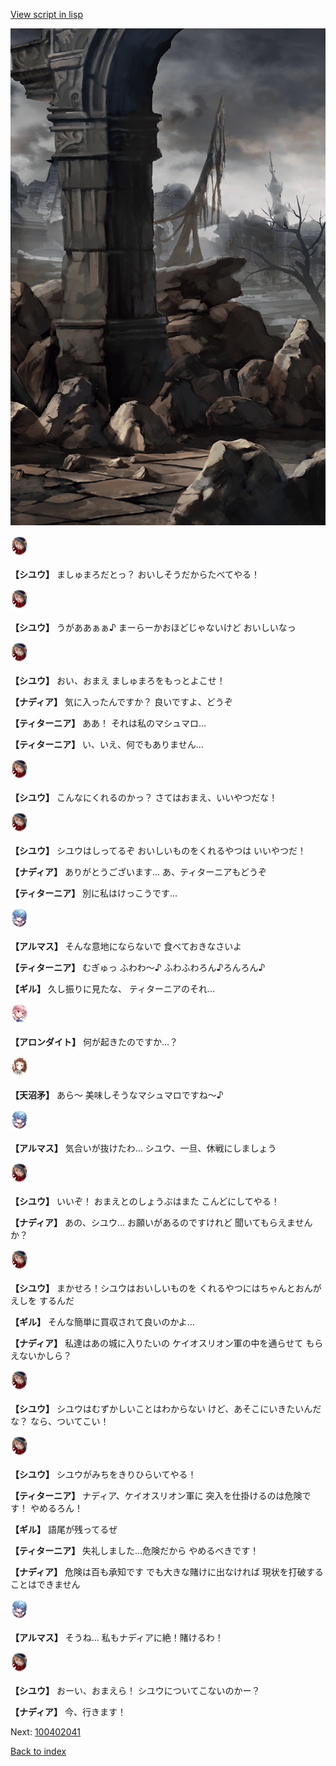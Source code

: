 [View script in lisp](../scripts/100402031.txt)

![201_border.png](../images/backgrounds/201_border.png)

<img src="../images/units/3201911.png" alt="3201911.png" height="34"/>

**【シユウ】**
ましゅまろだとっ？
おいしそうだからたべてやる！

<img src="../images/units/3201911.png" alt="3201911.png" height="34"/>

**【シユウ】**
うがああぁぁ♪
まーらーかおほどじゃないけど
おいしいなっ

<img src="../images/units/3201911.png" alt="3201911.png" height="34"/>

**【シユウ】**
おい、おまえ
ましゅまろをもっとよこせ！

**【ナディア】**
気に入ったんですか？
良いですよ、どうぞ

**【ティターニア】**
ああ！
それは私のマシュマロ…

**【ティターニア】**
い、いえ、何でもありません…

<img src="../images/units/3201911.png" alt="3201911.png" height="34"/>

**【シユウ】**
こんなにくれるのかっ？
さてはおまえ、いいやつだな！

<img src="../images/units/3201911.png" alt="3201911.png" height="34"/>

**【シユウ】**
シユウはしってるぞ
おいしいものをくれるやつは
いいやつだ！

**【ナディア】**
ありがとうございます…
あ、ティターニアもどうぞ

**【ティターニア】**
別に私はけっこうです…

<img src="../images/units/3103811.png" alt="3103811.png" height="34"/>

**【アルマス】**
そんな意地にならないで
食べておきなさいよ

**【ティターニア】**
むぎゅっ
ふわわ～♪
ふわふわろん♪ろんろん♪

**【ギル】**
久し振りに見たな、
ティターニアのそれ…

<img src="../images/units/3100711.png" alt="3100711.png" height="34"/>

**【アロンダイト】**
何が起きたのですか…？

<img src="../images/units/3300411.png" alt="3300411.png" height="34"/>

**【天沼矛】**
あら～
美味しそうなマシュマロですね～♪

<img src="../images/units/3103811.png" alt="3103811.png" height="34"/>

**【アルマス】**
気合いが抜けたわ…
シユウ、一旦、休戦にしましょう

<img src="../images/units/3201911.png" alt="3201911.png" height="34"/>

**【シユウ】**
いいぞ！
おまえとのしょうぶはまた
こんどにしてやる！

**【ナディア】**
あの、シユウ…
お願いがあるのですけれど
聞いてもらえませんか？

<img src="../images/units/3201911.png" alt="3201911.png" height="34"/>

**【シユウ】**
まかせろ！シユウはおいしいものを
くれるやつにはちゃんとおんがえしを
するんだ

**【ギル】**
そんな簡単に買収されて良いのかよ…

**【ナディア】**
私達はあの城に入りたいの
ケイオスリオン軍の中を通らせて
もらえないかしら？

<img src="../images/units/3201911.png" alt="3201911.png" height="34"/>

**【シユウ】**
シユウはむずかしいことはわからない
けど、あそこにいきたいんだな？
なら、ついてこい！

<img src="../images/units/3201911.png" alt="3201911.png" height="34"/>

**【シユウ】**
シユウがみちをきりひらいてやる！

**【ティターニア】**
ナディア、ケイオスリオン軍に
突入を仕掛けるのは危険です！
やめるろん！

**【ギル】**
語尾が残ってるぜ

**【ティターニア】**
失礼しました…危険だから
やめるべきです！

**【ナディア】**
危険は百も承知です
でも大きな賭けに出なければ
現状を打破することはできません

<img src="../images/units/3103811.png" alt="3103811.png" height="34"/>

**【アルマス】**
そうね…
私もナディアに絶！賭けるわ！

<img src="../images/units/3201911.png" alt="3201911.png" height="34"/>

**【シユウ】**
おーい、おまえら！
シユウについてこないのかー？

**【ナディア】**
今、行きます！


Next: [100402041](100402041.md)

[Back to index](index.md)
